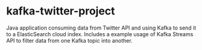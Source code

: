 # kafka-twitter-project

Java application consuming data from Twitter API and using Kafka to send it to a ElasticSearch cloud index.
Includes a example usage of Kafka Streams API to filter data from one Kafka topic into another.
